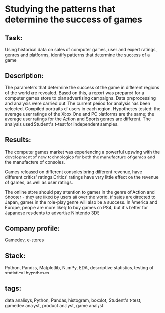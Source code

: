 # Studying the patterns that determine the success of games

## Task:
Using historical data on sales of computer games, user and expert ratings, genres and platforms, identify patterns that determine the success of a game

## Description:
The parameters that determine the success of the game in different regions of the world are revealed. Based on this, a report was prepared for a computer games store to plan advertising campaigns. Data preprocessing and analysis were carried out. The current period for analysis has been selected. Compiled portraits of users in each region. Hypotheses tested: the average user ratings of the Xbox One and PC platforms are the same; the average user ratings for the Action and Sports genres are different. The analysis used Student's t-test for independent samples.

## Results:
The computer games market was experiencing a powerful upswing with the development of new technologies for both the manufacture of games and the manufacture of consoles. 

Games released on different consoles bring different revenue, have different critics' ratings.Critics' ratings have very little effect on the revenue of games, as well as user ratings.

The online store should pay attention to games in the genre of Action and Shooter - they are liked by users all over the world. If sales are directed to Japan, games in the role-play genre will also be a success. In America and Europe, people are more likely to buy games on PS4, but it's better for Japanese residents to advertise Nintendo 3DS

## Company profile:
Gamedev, e-stores

## Stack:
Python, Pandas, Matplotlib, NumPy, EDA, descriptive statistics, testing of statistical hypotheses

## tags:
data analisys, Python, Pandas, histogram, boxplot, Student's t-test, gamedev analyst, product analyst, game analyst
